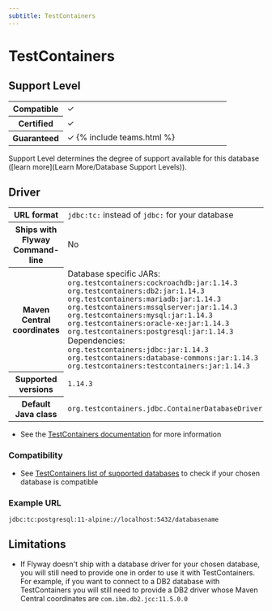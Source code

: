 ```yaml
---
subtitle: TestContainers
---
```

# TestContainers

## Support Level

<table class="table">
    <tr>
        <th width="25%">Compatible</th>
        <td>&#10003;</td>
    </tr>
    <tr>
        <th width="25%">Certified</th>
        <td>&#10003;</td>
    </tr>
    <tr>
        <th width="25%">Guaranteed</th>
        <td>&#10003; {% include teams.html %}</td>
    </tr>
</table>

Support Level determines the degree of support available for this database ([learn more](Learn More/Database Support Levels)). 

## Driver
<table class="table">
<tr>
<th>URL format</th>
<td><code>jdbc:tc:</code> instead of <code>jdbc:</code> for your database</td>
</tr>
<tr>
<th>Ships with Flyway Command-line</th>
<td>No</td>
</tr>
<tr>
<th>Maven Central coordinates</th>
<td>Database specific JARs: <br/>
<code>org.testcontainers:cockroachdb:jar:1.14.3</code> <br/>
<code>org.testcontainers:db2:jar:1.14.3</code> <br/>
<code>org.testcontainers:mariadb:jar:1.14.3</code> <br/>
<code>org.testcontainers:mssqlserver:jar:1.14.3</code> <br/>
<code>org.testcontainers:mysql:jar:1.14.3</code> <br/>
<code>org.testcontainers:oracle-xe:jar:1.14.3</code> <br/>
<code>org.testcontainers:postgresql:jar:1.14.3</code> <br/>
Dependencies: <br/>
<code>org.testcontainers:jdbc:jar:1.14.3</code> <br/>
<code>org.testcontainers:database-commons:jar:1.14.3</code> <br/>
<code>org.testcontainers:testcontainers:jar:1.14.3</code></td>
</tr>
<tr>
<th>Supported versions</th>
<td><code>1.14.3</code></td>
</tr>
<tr>
<th>Default Java class</th>
<td><code>org.testcontainers.jdbc.ContainerDatabaseDriver</code></td>
</tr>
</table>

- See the [TestContainers documentation](https://www.testcontainers.org/modules/databases/jdbc/) for more information

### Compatibility

- See [TestContainers list of supported databases](https://www.testcontainers.org/modules/databases/) to check if your chosen database is compatible

### Example URL

```
jdbc:tc:postgresql:11-alpine://localhost:5432/databasename
```

## Limitations

- If Flyway doesn't ship with a database driver for your chosen database, you will still need to provide one in order to use it with TestContainers. For example, if you want to connect to a DB2 database with TestContainers you will still need to provide a DB2 driver whose Maven Central coordinates are <code>com.ibm.db2.jcc:11.5.0.0</code>
